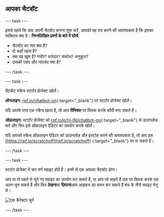 ## आपका चैटबॉट

--- task ---

इससे पहले कि आप अपनी चैटबोट बनाना शुरू करें, आपको यह तय करने की आवश्यकता है कि इसका व्यक्तित्व क्या है। **निम्नलिखित प्रश्नों के बारे में सोचें**:

+ चैटबॉट का नाम क्या है?
+ वो कहाँ रहता है?
+ क्या वह खुश है? गंभीर? मजेदार? संकोच? अनुकूल?
+ उसकी पसंद और नापसंद क्या है?

--- /task ---

--- task ---

चैटबोट स्क्रैच स्टार्टर प्रोजेक्ट खोलें।

**ऑनलाइन:** [rpf.io/chatbot-on](http://rpf.io/chatbot-on){:target="_blank"} पर स्टार्टर प्रोजेक्ट खोलें।

यदि आपके पास एक स्क्रैच खाता है, तो आप **रीमिक्स** पर क्लिक करके कौपी बना सकते हैं।

**ऑफ़लाइन:** स्टार्टर प्रोजेक्ट को [rpf.io/p/hi-IN/chatbot-go](http://rpf.io/p/hi-IN/chatbot-go){:target="_blank"} से डाउनलोड करें और फिर इसे ऑफ़लाइन ऐडिटर का उपयोग करके खोलें।

यदि आपको स्क्रैच ऑफ़लाइन ऐडिटर को डाउनलोड और इंस्टॉल करने की आवश्यकता है, तो आप इस [https://rpf.io/scratchoff](rpf.io/scratchoff) {:target="_blank"} पर पा सकते हैं।

--- /task ---

--- task ---

स्टार्टर प्रोजेक्ट में चार वर्ण स्प्राइट होते हैं। इनमें से एक आपका चैटबॉट होगा।

आप या तो पहले से चुने गए स्प्राइट का उपयोग कर सकते हैं, या आप जो चाहते हैं उस पर क्लिक करके एक अलग चुन सकते हैं और फिर **देखना**या **छिपाना**आय आइकन का चयन कर सकते हैं मंच के नीचे स्प्राइट मेनू से।

![एक कैरेक्टर चुनें](images/chatbot-characters.png)

--- /task ---